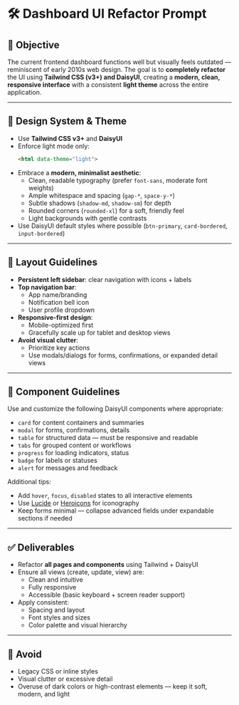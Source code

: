 
# 🛠️ Dashboard UI Refactor Prompt

## 🎯 Objective

The current frontend dashboard functions well but visually feels outdated — reminiscent of early 2010s web design. The goal is to **completely refactor** the UI using **Tailwind CSS (v3+) and DaisyUI**, creating a **modern, clean, responsive interface** with a consistent **light theme** across the entire application.

---

## 🎨 Design System & Theme

- Use **Tailwind CSS v3+** and **DaisyUI**
- Enforce light mode only:  
  ```html
  <html data-theme="light">
  ```
- Embrace a **modern, minimalist aesthetic**:
  - Clean, readable typography (prefer `font-sans`, moderate font weights)
  - Ample whitespace and spacing (`gap-*`, `space-y-*`)
  - Subtle shadows (`shadow-md`, `shadow-sm`) for depth
  - Rounded corners (`rounded-xl`) for a soft, friendly feel
  - Light backgrounds with gentle contrasts
- Use DaisyUI default styles where possible (`btn-primary`, `card-bordered`, `input-bordered`)

---

## 📐 Layout Guidelines

- **Persistent left sidebar**: clear navigation with icons + labels
- **Top navigation bar**:
  - App name/branding
  - Notification bell icon
  - User profile dropdown
- **Responsive-first design**:
  - Mobile-optimized first
  - Gracefully scale up for tablet and desktop views
- **Avoid visual clutter**:
  - Prioritize key actions
  - Use modals/dialogs for forms, confirmations, or expanded detail views

---

## 🧩 Component Guidelines

Use and customize the following DaisyUI components where appropriate:

- `card` for content containers and summaries
- `modal` for forms, confirmations, details
- `table` for structured data — must be responsive and readable
- `tabs` for grouped content or workflows
- `progress` for loading indicators, status
- `badge` for labels or statuses
- `alert` for messages and feedback

Additional tips:
- Add `hover`, `focus`, `disabled` states to all interactive elements
- Use [Lucide](https://lucide.dev/) or [Heroicons](https://heroicons.com/) for iconography
- Keep forms minimal — collapse advanced fields under expandable sections if needed

---

## ✅ Deliverables

- Refactor **all pages and components** using Tailwind + DaisyUI
- Ensure all views (create, update, view) are:
  - Clean and intuitive
  - Fully responsive
  - Accessible (basic keyboard + screen reader support)
- Apply consistent:
  - Spacing and layout
  - Font styles and sizes
  - Color palette and visual hierarchy

---

## 🚫 Avoid

- Legacy CSS or inline styles
- Visual clutter or excessive detail
- Overuse of dark colors or high-contrast elements — keep it soft, modern, and light
